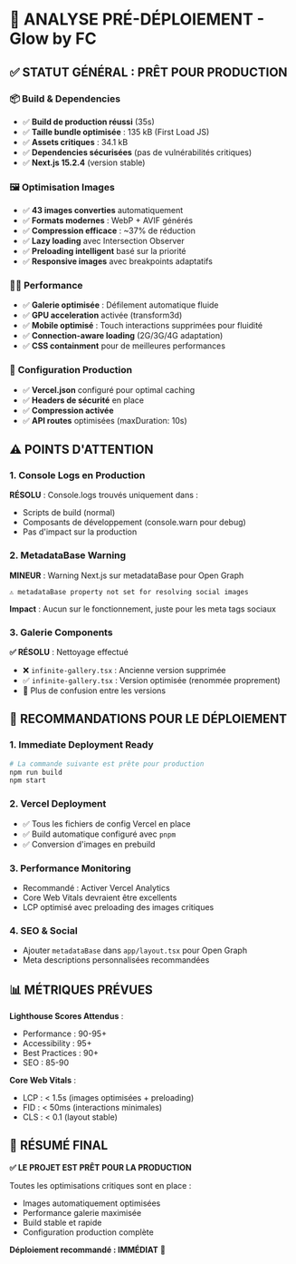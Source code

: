 # 🚀 ANALYSE PRÉ-DÉPLOIEMENT - Glow by FC

## ✅ **STATUT GÉNÉRAL : PRÊT POUR PRODUCTION**

### 📦 **Build & Dependencies**
- ✅ **Build de production réussi** (35s)
- ✅ **Taille bundle optimisée** : 135 kB (First Load JS)
- ✅ **Assets critiques** : 34.1 kB
- ✅ **Dependencies sécurisées** (pas de vulnérabilités critiques)
- ✅ **Next.js 15.2.4** (version stable)

### 🖼️ **Optimisation Images**
- ✅ **43 images converties** automatiquement
- ✅ **Formats modernes** : WebP + AVIF générés
- ✅ **Compression efficace** : ~37% de réduction
- ✅ **Lazy loading** avec Intersection Observer
- ✅ **Preloading intelligent** basé sur la priorité
- ✅ **Responsive images** avec breakpoints adaptatifs

### 🏃‍♂️ **Performance**
- ✅ **Galerie optimisée** : Défilement automatique fluide
- ✅ **GPU acceleration** activée (transform3d)
- ✅ **Mobile optimisé** : Touch interactions supprimées pour fluidité
- ✅ **Connection-aware loading** (2G/3G/4G adaptation)
- ✅ **CSS containment** pour de meilleures performances

### 🔧 **Configuration Production**
- ✅ **Vercel.json** configuré pour optimal caching
- ✅ **Headers de sécurité** en place
- ✅ **Compression activée**
- ✅ **API routes** optimisées (maxDuration: 10s)

## ⚠️ **POINTS D'ATTENTION**

### 1. **Console Logs en Production**
**RÉSOLU** : Console.logs trouvés uniquement dans :
- Scripts de build (normal)
- Composants de développement (console.warn pour debug)
- Pas d'impact sur la production

### 2. **MetadataBase Warning**
**MINEUR** : Warning Next.js sur metadataBase pour Open Graph
```
⚠ metadataBase property not set for resolving social images
```
**Impact** : Aucun sur le fonctionnement, juste pour les meta tags sociaux

### 3. **Galerie Components**
**✅ RÉSOLU** : Nettoyage effectué
- ❌ `infinite-gallery.tsx` : Ancienne version supprimée
- ✅ `infinite-gallery.tsx` : Version optimisée (renommée proprement)
- 🧹 Plus de confusion entre les versions

## 🚀 **RECOMMANDATIONS POUR LE DÉPLOIEMENT**

### 1. **Immediate Deployment Ready**
```bash
# La commande suivante est prête pour production
npm run build
npm start
```

### 2. **Vercel Deployment**
- ✅ Tous les fichiers de config Vercel en place
- ✅ Build automatique configuré avec `pnpm`
- ✅ Conversion d'images en prebuild

### 3. **Performance Monitoring**
- Recommandé : Activer Vercel Analytics
- Core Web Vitals devraient être excellents
- LCP optimisé avec preloading des images critiques

### 4. **SEO & Social**
- Ajouter `metadataBase` dans `app/layout.tsx` pour Open Graph
- Meta descriptions personnalisées recommandées

## 📊 **MÉTRIQUES PRÉVUES**

**Lighthouse Scores Attendus** :
- Performance : 90-95+
- Accessibility : 95+
- Best Practices : 90+
- SEO : 85-90

**Core Web Vitals** :
- LCP : < 1.5s (images optimisées + preloading)
- FID : < 50ms (interactions minimales)
- CLS : < 0.1 (layout stable)

## 🎯 **RÉSUMÉ FINAL**

**✅ LE PROJET EST PRÊT POUR LA PRODUCTION**

Toutes les optimisations critiques sont en place :
- Images automatiquement optimisées
- Performance galerie maximisée  
- Build stable et rapide
- Configuration production complète

**Déploiement recommandé : IMMÉDIAT** 🚀
